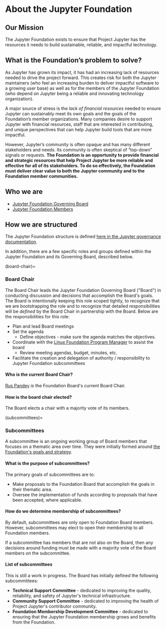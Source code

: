 # About the Jupyter Foundation

## Our Mission

The Jupyter Foundation exists to ensure that Project Jupyter has the resources it needs to build sustainable, reliable, and impactful technology.

## What is the Foundation’s problem to solve?

As Jupyter has grown its impact, it has had an increasing lack of resources needed to drive the project forward. This creates risk for both the Jupyter maintainers (who feel an increasing burden to deliver impactful software to a growing user base) as well as for the members of the Jupyter Foundation (who depend on Jupyter being a reliable and innovating technology organization).

A major source of stress is the *lack of financial resources* needed to ensure Jupyter can sustainably meet its own goals and the goals of the Foundation’s member organizations. Many companies desire to support Jupyter with financial resources, staff that are interested in contributing, and unique perspectives that can help Jupyter build tools that are more impactful. 

However, Jupyter’s community is often opaque and has many different stakeholders and needs. Its community is often skeptical of “top-down” signals or requests. **The Foundation is an opportunity to provide financial and strategic resources that help Project Jupyter be more reliable and effective for all of its stakeholders. To do so effectively, the Foundation must deliver clear value to both the Jupyter community and to the Foundation member communities.**

## Who we are

* [Jupyter Foundation Governing Board](https://jupyter.org/governance/people.html#jupyter-foundation-governing-board)
* [Jupyter Foundation Members](https://jupyterfoundation.org/members/)

## How we are structured

The Jupyter Foundation structure is defined [here in the Jupyter governance documentation](https://jupyter.org/governance/jupyter_foundation.html#membership).

In addition, there are a few specific roles and groups defined within the Jupyter Foundation and its Governing Board, described below.

(board-chair)=
### Board Chair

The Board Chair leads the Jupyter Foundation Governing Board ("Board") in conducting discussion and decisions that accomplish the Board's goals. The Board is intentionally keeping this role scoped tightly, to recognize that we are bootstrapping the role and to recognize that detailed responsibilities will be *defined* by the Board Chair in partnership with the Board. Below are the responsibilities for this role:

- Plan and lead Board meetings  
- Set the agenda   
  - Define objectives - make sure the agenda matches the objectives.  
- Coordinate with the [Linux Foundation Program Manager](#program-manager) to assist the board  
  - Review meeting agendas, budget, minutes, etc.  
- Facilitate the creation and delegation of authority / responsibility to Jupyter Foundation subcommittees

#### Who is the current Board Chair?

[Rus Pandey](https://www.linkedin.com/in/rusp/) is the Foundation Board's current Board Chair.

#### How is the board chair elected?

The Board elects a chair with a majority vote of its members.

(subcommittees)=
### Subcommittees

A subcommittee is an ongoing working group of Board members that focuses on a thematic area over time. They were initially formed around [the Foundation's goals and strategy](./strategy.md).

#### What is the purpose of subcommittees?

The primary goals of subcommittees are to:

- Make proposals to the Foundation Board that accomplish the goals in their thematic area.
- Oversee the implementation of funds according to proposals that have been accepted, where applicable.

#### How do we determine membership of subcommittees?

By default, subcommittees are only open to Foundation Board members. However, subcommittees may elect to open their membership to all Foundation members.

If a subcommittee has members that are not also on the Board, then any decisions around funding must be made with a majority vote of the Board members on the subcommittee.

#### List of subcommittees

This is still a work in progress. The Board has initially defined the following subcommittees:

- **Technical Support Committee** - dedicated to improving the quality, reliability, and safety of Jupyter's technical infrastructure.
- **Community Support Committee** - dedicated to improving the health of Project Jupyter's contributor community.
- **Foundation Membership Development Committee** - dedicated to ensuring that the Jupyter Foundation membership grows and benefits from the Foundation.
